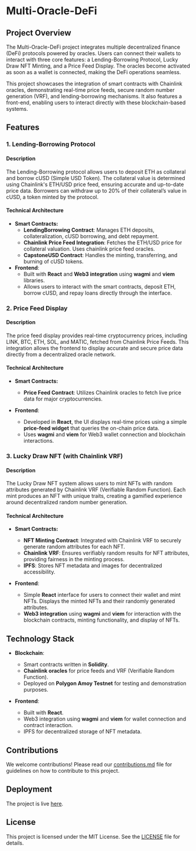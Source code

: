 # Multi-Oracle-DeFi

## Project Overview

The Multi-Oracle-DeFi project integrates multiple decentralized finance (DeFi) protocols powered by oracles. Users can connect their wallets to interact with three core features: a Lending-Borrowing Protocol, Lucky Draw NFT Minting, and a Price Feed Display. The oracles become activated as soon as a wallet is connected, making the DeFi operations seamless.

This project showcases the integration of smart contracts with Chainlink oracles, demonstrating real-time price feeds, secure random number generation (VRF), and lending-borrowing mechanisms. It also features a front-end, enabling users to interact directly with these blockchain-based systems.

## Features

### 1. Lending-Borrowing Protocol

#### Description

The Lending-Borrowing protocol allows users to deposit ETH as collateral and borrow cUSD (Simple USD Token). The collateral value is determined using Chainlink's ETH/USD price feed, ensuring accurate and up-to-date price data. Borrowers can withdraw up to 20% of their collateral’s value in cUSD, a token minted by the protocol.

#### Technical Architecture

- **Smart Contracts:**
  - **LendingBorrowing Contract**: Manages ETH deposits, collateralization, cUSD borrowing, and debt repayment.
  - **Chainlink Price Feed Integration**: Fetches the ETH/USD price for collateral valuation. Uses chainlink price feed oracles.
  - **CapstoneUSD Contract**: Handles the minting, transferring, and burning of cUSD tokens.
- **Frontend**:
  - Built with **React** and **Web3 integration** using **wagmi** and **viem** libraries.
  - Allows users to interact with the smart contracts, deposit ETH, borrow cUSD, and repay loans directly through the interface.

### 2. Price Feed Display

#### Description

The price feed display provides real-time cryptocurrency prices, including LINK, BTC, ETH, SOL, and MATIC, fetched from Chainlink Price Feeds. This integration allows the frontend to display accurate and secure price data directly from a decentralized oracle network.

#### Technical Architecture

- **Smart Contracts:**

  - **Price Feed Contract**: Utilizes Chainlink oracles to fetch live price data for major cryptocurrencies.

- **Frontend**:
  - Developed in **React**, the UI displays real-time prices using a simple **price-feed widget** that queries the on-chain price data.
  - Uses **wagmi** and **viem** for Web3 wallet connection and blockchain interactions.

### 3. Lucky Draw NFT (with Chainlink VRF)

#### Description

The Lucky Draw NFT system allows users to mint NFTs with random attributes generated by Chainlink VRF (Verifiable Random Function). Each mint produces an NFT with unique traits, creating a gamified experience around decentralized random number generation.

#### Technical Architecture

- **Smart Contracts:**

  - **NFT Minting Contract**: Integrated with Chainlink VRF to securely generate random attributes for each NFT.
  - **Chainlink VRF**: Ensures verifiably random results for NFT attributes, providing fairness in the minting process.
  - **IPFS**: Stores NFT metadata and images for decentralized accessibility.

- **Frontend**:
  - Simple **React** interface for users to connect their wallet and mint NFTs. Displays the minted NFTs and their randomly generated attributes.
  - **Web3 integration** using **wagmi** and **viem** for interaction with the blockchain contracts, minting functionality, and display of NFTs.

## Technology Stack

- **Blockchain**:

  - Smart contracts written in **Solidity**.
  - **Chainlink oracles** for price feeds and VRF (Verifiable Random Function).
  - Deployed on **Polygon Amoy Testnet** for testing and demonstration purposes.

- **Frontend**:
  - Built with **React**.
  - Web3 integration using **wagmi** and **viem** for wallet connection and contract interaction.
  - IPFS for decentralized storage of NFT metadata.

## Contributions

We welcome contributions! Please read our [contributions.md](contributions.md) file for guidelines on how to contribute to this project.

## Deployment

The project is live [here](https://multi-oracle-defi.vercel.app/).

## License

This project is licensed under the MIT License. See the [LICENSE](LICENSE) file for details.

